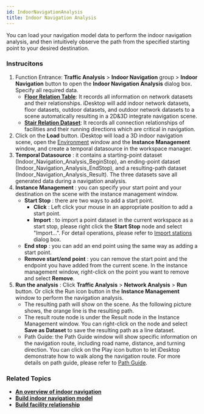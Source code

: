 ```yaml
---
id: IndoorNavigationAnalysis
title: Indoor Navigation Analysis
---
```

You can load your navigation model data to perform the indoor navigation
analysis, and then intuitively observe the path from the specified starting
point to your desired destination.

### Instrucitons

1. Function Entrance: **Traffic Analysis** > **Indoor Navigation** group > **Indoor Navigation** button to open the **Indoor Navigation Analysis** dialog box. Specify all required data. 
    * [**Floor Relation Table**](BuildIndoorNavigationModel#2): It records all information on network datasets and their relationships. iDesktop will add indoor network datasets, floor datasets, outdoor datasets, and outdoor network datasets to a scene automatically resulting in a 2D&3D integrate navigation scene.
    * [**Stair Relation Dataset**](BuildStairRelation): It records all connection relationships of facilities and their running directions which are critical in navigation.
2. Click on the **Load** button. iDesktop will load a 3D indoor navigation scene, open the [Environment](../NetAnalystEnvironmentWIN) window and the **Instance Management** window, and create a temporal datasource in the workspace manager. 
3. **Temporal Datasource** : it contains a starting-point dataset (Indoor_Navigation_Analysis_BeginStop), an ending-point dataset (Indoor_Navigation_Analysis_EndStop), and a resulting-path dataset (Indoor_Navigation_Analysis_Result). The three datasets save all generated data during a navigation analysis.
4. **Instance Management** : you can specify your start point and your destination on the scene with the instance management window. 
    * **Start Stop** : there are two ways to add a start point. 
      * **Click** : Left click your mouse in an appropriate position to add a start point.
      * **Import** : to import a point dataset in the current workspace as a start stop, please right click the **Start Stop** node and select "Import...". For detail operations, please refer to [Import stations](../ImportLocations) dialog box. 
    * **End stop** : you can add an end point using the same way as adding a start point.
    * **Remove start/end point** : you can remove the start point and the endpoint you have added from the current scene. In the instance management window, right-click on the point you want to remove and select **Remove**.
5. **Run the analysis** : Click **Traffic Analysis** > **Network Analysis** > **Run** button. Or click the Run icon button in the **Instance Management** window to perform the navigation analysis. 
    * The resulting path will show on the scene. As the following picture shows, the orange line is the resulting path.
    * The result route node is under the Result node in the Instance Management window. You can right-click on the node and select **Save as Dataset** to save the resulting path as a line dataset. 
    * Path Guide: the Path Guide window will show specific information on the navigation route, including road name, distance, and turning direction. You can click on the Play icon button to let iDesktop demonstrate how to walk along the navigation route. For more details on path guide, please refer to [Path Guide](../PathGuide).

### Related Topics

  * [**An overview of indoor navigation**](IndoorNavigation)
  * [**Build indoor navigation model**](BuildIndoorNavigationModel)
  * [**Build facility relationship**](BuildStairRelation)
